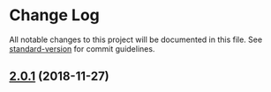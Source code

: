 # Change Log

All notable changes to this project will be documented in this file. See [standard-version](https://github.com/conventional-changelog/standard-version) for commit guidelines.

<a name="2.0.1"></a>
## [2.0.1](https://github.com/trungnghia112/angular-cli-seed/compare/v1.3.4...v2.0.1) (2018-11-27)
